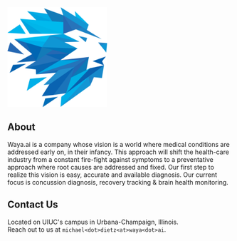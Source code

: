 <script src="https://use.fontawesome.com/39b823b81d.js"></script>

<img src="./resources/logo.png" height="224" width="224">

## About

Waya.ai is a company whose vision is a world where medical conditions are addressed early on, in their infancy. This approach will shift the health-care industry from a constant fire-fight against symptoms to a preventative approach where root causes are addressed and fixed. Our first step to realize this vision is easy, accurate and available diagnosis. Our current focus is concussion diagnosis, recovery tracking & brain health monitoring.

## Contact Us

Located on UIUC's campus in Urbana-Champaign, Illinois.  
Reach out to us at `michael<dot>dietz<at>waya<dot>ai`.


<div>
<a href="https://medium.com/@waya.ai">
<i class="fa fa-medium fa-3x" aria-hidden="true"></i>
</a>
<a href="https://www.facebook.com/wayaai">
<i class="fa fa-facebook fa-3x" aria-hidden="true"></i>
</a>
<a href="https://twitter.com/waya_ai">
<i class="fa fa-twitter fa-3x" aria-hidden="true"></i>
</a>
<a href="https://github.com/wayaai">
<i class="fa fa-github fa-3x" aria-hidden="true"></i>
</a>
<a href="https://www.linkedin.com/in/michael-dietz-40518365">
<i class="fa fa-linkedin fa-3x" aria-hidden="true"></i>
</a>
</div>
